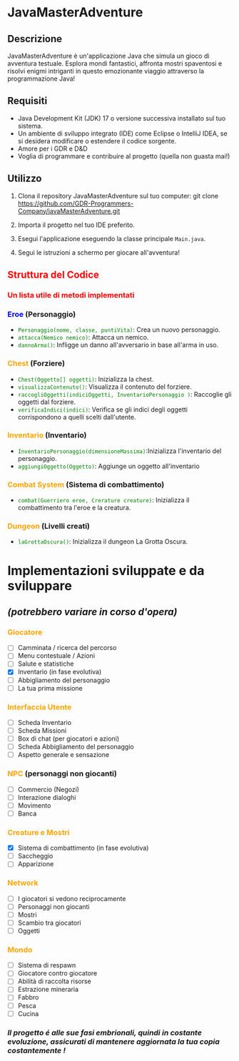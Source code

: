 # JavaMasterAdventure

## Descrizione
JavaMasterAdventure è un'applicazione Java che simula un gioco di avventura testuale. Esplora mondi fantastici, affronta mostri spaventosi e risolvi enigmi intriganti in questo emozionante viaggio attraverso la programmazione Java!

## Requisiti
- Java Development Kit (JDK) 17 o versione successiva installato sul tuo sistema.
- Un ambiente di sviluppo integrato (IDE) come Eclipse o IntelliJ IDEA, se si desidera modificare o estendere il codice sorgente.
- Amore per i GDR e D&D
- Voglia di programmare e contribuire al progetto (quella non guasta mai!)

## Utilizzo
1. Clona il repository JavaMasterAdventure sul tuo computer: 
git clone https://github.com/GDR-Programmers-Company/javaMasterAdventure.git

2. Importa il progetto nel tuo IDE preferito.

3. Esegui l'applicazione eseguendo la classe principale `Main.java`.

4. Segui le istruzioni a schermo per giocare all'avventura!

## <span style="color:red">Struttura del Codice</span>
### <span style="color:red">Un lista utile di metodi implementati</span>

### <span style="color:blue">Eroe</span> (Personaggio)
- <span style="color:green">`Personaggio(nome, classe, puntiVita)`</span>: Crea un nuovo personaggio.
- <span style="color:green">`attacca(Nemico nemico)`</span>: Attacca un nemico.
- <span style="color:green">`dannoArma()`</span>: Infligge un danno all'avversario in base all'arma in uso.

### <span style="color:orange">Chest</span> (Forziere)
- <span style="color:green">`Chest(Oggetto[] oggetti)`</span>: Inizializza la chest.
- <span style="color:green">`visualizzaContenuto()`</span>: Visualizza il contenuto del forziere.
- <span style="color:green">`raccogliOggetti(indiciOggetti, InventarioPersonaggio )`</span>: Raccoglie gli oggetti dal forziere.
- <span style="color:green">`verificaIndici(indici)`</span>: Verifica se gli indici degli oggetti corrispondono a quelli scelti dall'utente.

### <span style="color:orange">Inventario</span> (Inventario)
- <span style="color:green">`InventarioPersonaggio(dimensioneMassima)`</span>:Inizializza l'inventario del personaggio.
- <span style="color:green">`aggiungiOggetto(Oggetto)`</span>: Aggiunge un oggetto all'inventario

### <span style="color:orange">Combat System</span> (Sistema di combattimento)
- <span style="color:green">`combat(Guerriero eroe, Crerature creature)`</span>: Inizializza il combattimento tra l'eroe e la creatura.

### <span style="color:orange">Dungeon</span> (Livelli creati)
- <span style="color:green">`laGrottaOscura()`</span>: Inizializza il dungeon La Grotta Oscura.

# Implementazioni sviluppate e da sviluppare 
## _(potrebbero variare in corso d'opera)_
### <span style="color:orange">Giocatore</span>
  - [ ] Camminata / ricerca del percorso
  - [ ] Menu contestuale / Azioni
  - [ ] Salute e statistiche
  - [x] Inventario (in fase evolutiva)
  - [ ] Abbigliamento del personaggio
  - [ ] La tua prima missione
### <span style="color:orange">Interfaccia Utente</span>
  - [ ] Scheda Inventario
  - [ ] Scheda Missioni
  - [ ] Box di chat (per giocatori e azioni)
  - [ ] Scheda Abbigliamento del personaggio
  - [ ] Aspetto generale e sensazione
### <span style="color:orange">NPC</span> (personaggi non giocanti)
  - [ ] Commercio (Negozi)
  - [ ] Interazione dialoghi
  - [ ] Movimento
  - [ ] Banca
### <span style="color:orange">Creature e Mostri</span>
  - [x] Sistema di combattimento (in fase evolutiva)
  - [ ] Saccheggio
  - [ ] Apparizione
### <span style="color:orange">Network</span>
  - [ ] I giocatori si vedono reciprocamente
  - [ ] Personaggi non giocanti
  - [ ] Mostri
  - [ ] Scambio tra giocatori
  - [ ] Oggetti
### <span style="color:orange">Mondo</span>
  - [ ] Sistema di respawn
  - [ ] Giocatore contro giocatore
  - [ ] Abilità di raccolta risorse
  - [ ] Estrazione mineraria
  - [ ] Fabbro 
  - [ ] Pesca
  - [ ] Cucina

### *Il progetto é alle sue fasi embrionali, quindi in costante evoluzione, assicurati di mantenere aggiornata la tua copia costantemente !*